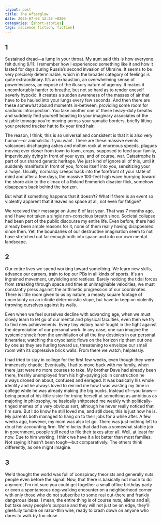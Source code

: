 ```yaml
---
layout: post
title: The Afterglow
date: 2025-07-05 12:28 +0200
categories: [short-stories]
tags: [science fiction, fiction]
---
```


## 1

Sustained dread—a lump in your throat. My aunt said this is how everyone felt during 9/11. I remember how I experienced something like it and how it lasted for days during Russia’s second invasion of Ukraine. It seems to be very precisely determinable, which in the broader category of feelings is quite extraordinary. It’s an exhaustion, an overwhelming sense of powerlessness, an exposé of the illusory nature of agency. It makes it uncomfortably harder to breathe, but not so hard as to render oneself severly hypoxic. It creates a sudden awareness of the masses of air that have to be hauled into your lungs every few seconds. And then there are these somewhat absurd moments in-between, providing some room for sardonic introspection. You take another one of these heavy-duty breaths and suddenly find yourself boasting to your imaginary associates of the sizable tonnage you're moving across your somatic borders, briefly lifting your pretend trucker hat to fix your tired hair.

The reason, I think, this is so universal and consistent is that it is also very human—or animalistic if you want. There are these massive events: volcanoes discharging ashes and molten rock at enormous speeds, plagues moving ever closer from town to town, crops, supposed to feed your family, imperviously dying in front of your eyes, and of course, war. Catastrophe is part of our shared genetic heritage. We just kind of ignore all of this, until it suddenly manifests in front of you, forces itself into you, sensitizing your airways. Usually, normalcy creeps back into the forefront of your state of mind and after a few days, the massive 100-feet high wave hurrying toward the shore akin to the climax of a Roland Emmerich disaster flick, somehow disappears back behind the horizon.

But what if something happens that it doesn’t? What if there is an event so violently apparent that it leaves no space at all, not even for fatigue?

We received their message on June 6 of last year. That was 7 months ago, and I have not taken a single non-conscious breath since. Societal collapse had been part of the public discourse my entire life. Even before, there had already been ample reasons for it, none of them really having disappeared since then. Yet, the boundaries of our destructive imagination seem to not have stretched out far enough both into space and into our own mental landscape. 

## 2

Our entire lives we spend working toward something. We learn new skills, advance our careers, train to top our PBs in all kinds of sports. It's an ingrained movement, unyielding and restless. Barely noticing the tidal forces from streaking through space and time at unimaginable velocities, we must constantly press against the arithmetic progression of our coordinates. There is little room given to us by nature, a measly square footage of uncertainty on an infinite deterministic slope, but have to keep on violently throwing ourselves against its walls.

Even when we feel ourselves decline with advancing age, when we must slowly learn to let go of our mental and physical faculties, even then we try to find new achievements. Every tiny victory hard-fought in the fight against the depreciation of our personal work. In any case, one can imagine the systemic shock from the annihilation of all the tiny destinies in our personal itineraries; watching the cryoclastic flows on the horizon rip them out one by one as they are hurling toward us, threatening to envelope our small room with its oppressive brick walls. From there we watch, helplessly.

I had tried to stay in college for the first few weeks, even though they were immensely chaotic. Eventually, I had to move back with my family, when there just were no more courses to take. My brother Dave had already been there, freshly unemployed from his high-paying job in construction he always droned on about, confused and enraged. It was basically his whole identity and he always loved to remind me how I was wasting my time in college while he was already making the big bucks. Instead of—you know—being proud of his little sister for trying herself at something as ambitious as majoring in philosophy, he basically shitposted me weekly with politically-tinged memes of a very obvious sort, although he never really noticed that I'm sure. But I do know he still loved me, and still does; this is just how he is. My parents both managed to hang on to their jobs for a while after. A few weeks ago, however, my mom was also let go. There was just nothing left to do at her accounting firm. We're lucky that dad has a somewhat stable job in government, people still need to file their taxes after all. Well, at least for now. Due to him working, I think we have it a lot better than most families. Not saying it hasn't been tough—but comparatively. The others think differently, as one might imagine.

## 3

We'd thought the world was full of conspiracy theorists and generally nuts people even before the signal. Now, that there is basically not much to do anymore, I'm not sure you could get together a small office birthday party or even a spontaneous dog-walking encounter on a neighborhood corner with only those who do not subscribe to some real out-there and frankly dangerous ideas. I mean, the entire thing is of course nuts, aliens and all, but take away people's purpose and they will not just be on edge, they'll gleefully tumble on razor-thin wire, ready to crash down on anyone who dares to walk by too close.
